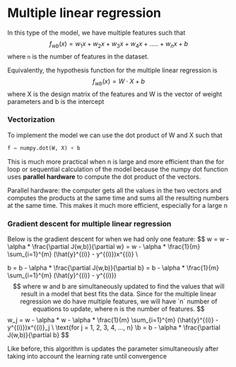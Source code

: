 # Multiple linear regression

In this type of the model, we have multiple features such that
$$
f_{wb}(x) = w_1x + w_2x + w_3x + w_4x +.....+w_nx + b
$$
where `n` is the number of features in the dataset. 

Equivalently, the hypothesis function for the multiple linear regression is
$$
f_{wb}(x) = W \cdot X + b
$$
where X is the design matrix of the features and W is the vector of weight parameters and b is the intercept

### Vectorization

To implement the model we can use the dot product of W and X such that

```python
f = numpy.dot(W, X) + b
```

This is much more practical when n is large and more efficient than the for loop or sequential calculation of the model because the numpy dot function uses **parallel hardware** to compute the dot product of the vectors.

Parallel hardware: the computer gets all the values in the two vectors and computes the products at the same time and sums all the resulting numbers at the same time. This makes it much more efficient, especially for a large n

### Gradient descent for multiple linear regression

Below is the gradient descent for when we had only one feature:
$$
w = w - \alpha * \frac{\partial J(w,b)}{\partial w} = w - \alpha * \frac{1}{m} \sum_{i=1}^{m} (\hat{y}^{(i)} - y^{(i)})x^{(i)} \\

b = b - \alpha * \frac{\partial J(w,b)}{\partial b} = b - \alpha * \frac{1}{m} \sum_{i=1}^{m} (\hat{y}^{(i)} - y^{(i)})
$$
where w and b are simultaneously updated to find the values that will result in a model that best fits the data. Since for the multiple linear regression we do have multiple features, we will have `n` number of equations to update, where n is the number of features. 
$$
w_j = w - \alpha * w - \alpha * \frac{1}{m} \sum_{i=1}^{m} (\hat{y}^{(i)} - y^{(i)})x^{(i)}_j \\
\text{for j = 1, 2, 3, 4, ..., n}
\\b = b - \alpha * \frac{\partial J(w,b)}{\partial b}
$$

Like before, this algorithm is updates the parameter simultaneously after taking into account the learning rate until convergence